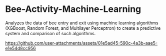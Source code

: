 # Bee-Activity-Machine-Learning
Analyzes the data of bee entry and exit using machine learning algorithms (XGBoost, Random Forest, and Multilayer Perceptron) to create a predictive system and comparison of such algorithms.


https://github.com/user-attachments/assets/01e5ad45-590c-4a3b-aae5-e1e54d8cc956

